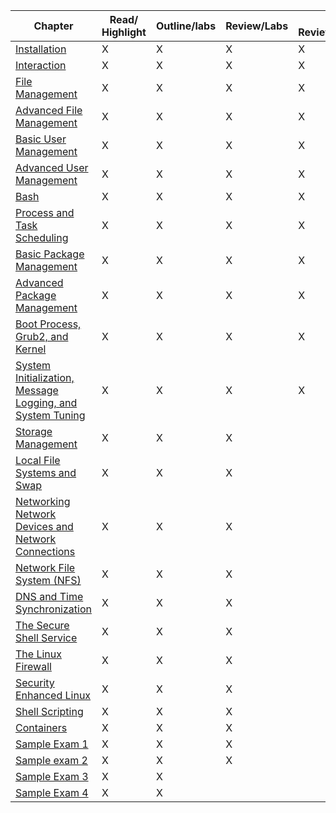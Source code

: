 
| Chapter                                                                                                                               | Read/ Highlight | Outline/labs | Review/Labs | 3 Review/Labs | 4 Review/Labs | Chapter |
| ------------------------------------------------------------------------------------------------------------------------------------- | --------------- | ------------ | ----------- | ------------- | ------------- | ------- |
| [Installation](Installation.md)                                                                                                       | X               | X            | X           | X             | X             | 1       |
| [Interaction](Interaction.md)                                                                                                         | X               | X            | X           | X             | X             | 2       |
| [File Management](File%20Management.md)                                                                                               | X               | X            | X           | X             | X             | 3       |
| [Advanced File Management](Advanced%20File%20Management.md)                                                                           | X               | X            | X           | X             | X             | 4       |
| [Basic User Management](Basic%20User%20Management.md)                                                                                 | X               | X            | X           | X             | X             | 5       |
| [Advanced User Management](Advanced%20User%20Management.md)                                                                           | X               | X            | X           | X             |               | 6       |
| [Bash](Bash.md)                                                                                                                       | X               | X            | X           | X             |               | 7       |
| [Process and Task Scheduling](Process%20and%20Task%20Scheduling.md)                                                                   | X               | X            | X           | X             |               | 8       |
| [Basic Package Management](Basic%20Package%20Management.md)                                                                           | X               | X            | X           | X             |               | 9       |
| [Advanced Package Management](Advanced%20Package%20Management.md)                                                                     | X               | X            | X           | X             |               | 10      |
| [Boot Process, Grub2, and Kernel](Boot%20Process,%20Grub2,%20and%20Kernel.md)                                                         | X               | X            | X           | X             |               | 11      |
| [System Initialization, Message Logging, and System Tuning](System%20Initialization,%20Message%20Logging,%20and%20System%20Tuning.md) | X               | X            | X           | X             |               | 12      |
| [Storage Management](Storage%20Management.md)                                                                                         | X               | X            | X           |               |               | 13      |
| [Local File Systems and Swap](Local%20File%20Systems%20and%20Swap.md)                                                                 | X               | X            | X           |               |               | 14      |
| [Networking Network Devices and Network Connections](Networking%20Network%20Devices%20and%20Network%20Connections.md)                 | X               | X            | X           |               |               | 15      |
| [Network File System (NFS)](Network%20File%20System%20(NFS).md)                                                                       | X               | X            | X           |               |               | 16      |
| [DNS and Time Synchronization](DNS%20and%20Time%20Synchronization.md)                                                                 | X               | X            | X           |               |               | 17      |
| [The Secure Shell Service](The%20Secure%20Shell%20Service.md)                                                                         | X               | X            | X           |               |               | 18      |
| [The Linux Firewall](The%20Linux%20Firewall.md)                                                                                       | X               | X            | X           |               |               | 19      |
| [Security Enhanced Linux](Security%20Enhanced%20Linux.md)                                                                             | X               | X            | X           |               |               | 20      |
| [Shell Scripting](Shell%20Scripting.md)                                                                                               | X               | X            | X           |               |               | 21      |
| [Containers](Containers.md)                                                                                                           | X               | X            | X           |               |               | 22      |
| [Sample Exam 1](Sample%20Exam%201.md)                                                                                                 | X               | X            | X           |               |               | 23      |
| [Sample exam 2](Sample%20exam%202.md)                                                                                                 | X               | X            | X           |               |               | 24      |
| [Sample Exam 3](Sample%20Exam%203.md)                                                                                                 | X               | X            |             |               |               | 25      |
| [Sample Exam 4](Sample%20Exam%204.md)                                                                                                 | X               | X            |             |               |               | 26      |
